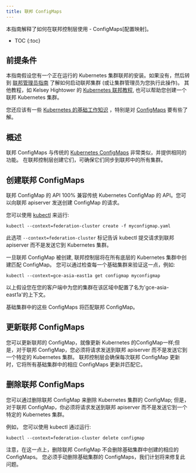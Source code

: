 ```yaml
---
title: 联邦 ConfigMaps
---
```


本指南解释了如何在联邦控制层使用 - ConfigMaps[配置映射]。

* TOC
{:toc}

## 前提条件

本指南假设您有一个正在运行的 Kubernetes 集群联邦的安装。如果没有，然后转到
[联邦管理员指南](/docs/admin/federation/) 了解如何启动联邦集群 (或让集群管理员为您执行此操作)。
其他教程，如 Kelsey Hightower 的
[Kubernetes 联邦教程](https://github.com/kelseyhightower/kubernetes-cluster-federation),
也可以帮助您创建一个联邦 Kubernetes 集群。

您还应该有一些
[Kubernetes 的基础工作知识](/docs/getting-started-guides/) ，特别是对 [ConfigMaps](/docs/user-guide/ConfigMaps/) 要有些了解。

## 概述

联邦 ConfigMaps 与传统的 [Kubernetes
ConfigMaps](/docs/user-guide/configmap/) 非常类似，并提供相同的功能。
在联邦控制层创建它们，可确保它们同步到联邦中的所有集群。

## 创建联邦 ConfigMaps

联邦 ConfigMap 的 API 100% 兼容传统 Kubernetes ConfigMap 的 API。您可以向联邦 apiserver 发送创建 ConfigMap 的请求。

您可以使用 [kubectl](/docs/user-guide/kubectl/) 来运行:

``` shell
kubectl --context=federation-cluster create -f myconfigmap.yaml
```

此选项 `--context=federation-cluster` 标记告诉 kubectl 提交请求到联邦 apiserver 而不是发送它到 Kubernetes 集群。

一旦联邦 ConfigMap 被创建, 联邦控制层将在所有底层的 Kubernetes 集群中创建匹配 ConfigMap。
您可以通过检查每一个基础集群来验证这一点，例如:

``` shell
kubectl --context=gce-asia-east1a get configmap myconfigmap
```

以上假设您在您的客户端中为您的集群在该区域中配置了名为'gce-asia-east1a'的上下文。

基础集群中的这些 ConfigMaps 将匹配联邦 ConfigMap。


## 更新联邦 ConfigMaps

您可以更新联邦的 ConfigMap，就像更新 Kubernetes 的ConfigMap一样;但是，对于联邦 ConfigMap，您必须将请求发送到联邦 apiserver 而不是发送它到一个特定的 Kubernetes 集群。
联邦控制层会确保每次联邦 ConfigMap 更新时，它将所有基础集群中的相应 ConfigMaps 更新并匹配它。

## 删除联邦 ConfigMaps

您可以通过删除联邦 ConfigMap 来删除 Kubernetes 集群的 ConfigMap; 但是，对于联邦 ConfigMap，你必须将请求发送到联邦 apiserver 而不是发送它到一个特定的 Kubernetes 集群。

例如， 您可以使用 kubectl 通过运行:

```shell
kubectl --context=federation-cluster delete configmap
```

注意，在这一点上，删除联邦 ConfigMap 不会删除基础集群中创建的相应的 ConfigMaps。
您必须手动删除基础集群的 ConfigMaps，我们计划将来修复此问题。

